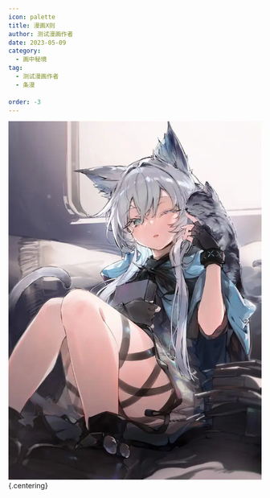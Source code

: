```yaml
---
icon: palette
title: 漫画X则
author: 测试漫画作者
date: 2023-05-09
category:
  - 画中秘境
tag:
  - 测试漫画作者
  - 条漫

order: -3
---
```


![](./res/comic/comic1.webp) {.centering}

<ArticleAd />